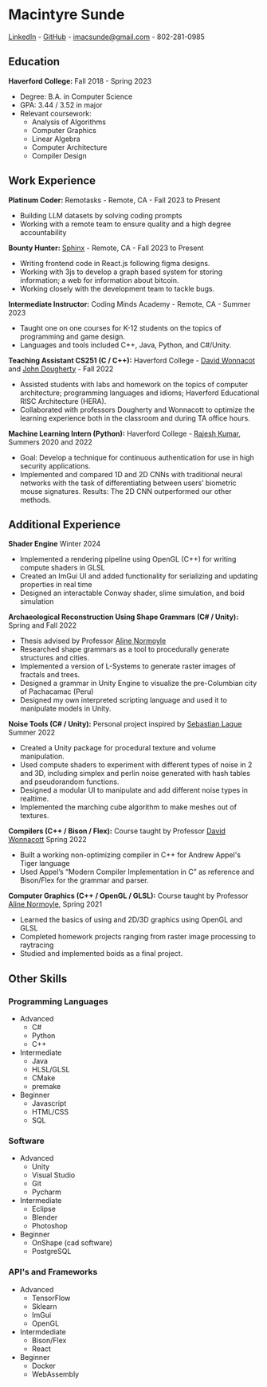 # Macintyre Sunde

[LinkedIn](https://www.linkedin.com/in/macintyre-sunde-82b13b1a6/) - [GitHub](https://github.com/msunde137) - imacsunde@gmail.com - 802-281-0985

## Education

**Haverford College:** Fall 2018 - Spring 2023
- Degree: B.A. in Computer Science 
- GPA: 3.44 / 3.52 in major
- Relevant coursework: 
	- Analysis of Algorithms
	- Computer Graphics
	- Linear Algebra
	- Computer Architecture
	- Compiler Design

## Work Experience

**Platinum Coder:** Remotasks - Remote, CA - Fall 2023 to Present
- Building LLM datasets by solving coding prompts
- Working with a remote team to ensure quality and a high degree accountability

**Bounty Hunter:** [Sphinx](https://sphinx.chat/) - Remote, CA - Fall 2023 to Present
- Writing frontend code in React.js following figma designs.
- Working with 3js to develop a graph based system for storing information; a web for information about bitcoin.
- Working closely with the development team to tackle bugs.

**Intermediate Instructor:** Coding Minds Academy - Remote, CA - Summer 2023
- Taught one on one courses for K-12 students on the topics of programming and game design.
- Languages and tools included C++, Java, Python, and C#/Unity.

**Teaching Assistant CS251 (C / C++):** Haverford College -  [David Wonnacot](https://www.haverford.edu/users/dwonnaco) and [John Dougherty](https://www.haverford.edu/users/jdougher) - Fall 2022
- Assisted students with labs and homework on the topics of computer architecture; programming languages and idioms; Haverford Educational RISC Architecture (HERA).
- Collaborated with professors Dougherty and Wonnacott to optimize the learning experience both in the classroom and during TA office hours.

**Machine Learning Intern (Python):** Haverford College - [Rajesh Kumar](https://www.linkedin.com/in/raj28sep/), Summers 2020 and 2022 
- Goal: Develop a technique for continuous authentication for use in high security applications.
- Implemented and compared 1D and 2D CNNs with traditional neural networks with the task of differentiating between users’ biometric mouse signatures. Results: The 2D CNN outperformed our other methods.

## Additional Experience

**Shader Engine** Winter 2024
- Implemented a rendering pipeline using OpenGL (C++) for writing compute shaders in GLSL
- Created an ImGui UI and added functionality for serializing and updating properties in real time
- Designed an interactable Conway shader, slime simulation, and boid simulation 


**Archaeological Reconstruction Using Shape Grammars (C# / Unity):** Spring and Fall 2022
- Thesis advised by Professor [Aline Normoyle](https://alinen.net/) 
- Researched shape grammars as a tool to procedurally generate structures and cities.
- Implemented a version of L-Systems to generate raster images of fractals and trees. 
- Designed a grammar in Unity Engine to visualize the pre-Columbian city of Pachacamac (Peru) 
- Designed my own interpreted scripting language and used it to manipulate models in Unity.

**Noise Tools (C# / Unity):** Personal project inspired by [Sebastian Lague](https://www.youtube.com/playlist?list=PLFt_AvWsXl0eBW2EiBtl_sxmDtSgZBxB3) Summer 2022
- Created a Unity package for procedural texture and volume manipulation.
- Used compute shaders to experiment with different types of noise in 2 and 3D, including simplex and perlin noise generated with hash tables and pseudorandom functions.
- Designed a modular UI to manipulate and add different noise types in realtime. 
- Implemented the marching cube algorithm to make meshes out of textures.

**Compilers (C++ / Bison / Flex):** Course taught by Professor [David Wonnacott](https://www.haverford.edu/users/dwonnaco) Spring 2022 
- Built a working non-optimizing compiler in C++ for Andrew Appel's Tiger language
- Used Appel’s “Modern Compiler Implementation in C” as reference and Bison/Flex for the grammar and parser.

**Computer Graphics (C++ / OpenGL / GLSL):** Course taught by Professor [Aline Normoyle](https://alinen.net/), Spring 2021
- Learned the basics of using and 2D/3D graphics using OpenGL and GLSL
- Completed homework projects ranging from raster image processing to raytracing 
- Studied and implemented boids as a final project.

## Other Skills 

### Programming Languages
- Advanced
	- C#
	- Python
	- C++
- Intermediate
	- Java
	- HLSL/GLSL
	- CMake
	- premake
- Beginner
	- Javascript
	- HTML/CSS
	- SQL

### Software
- Advanced
	- Unity
	- Visual Studio
	- Git
	- Pycharm 
- Intermediate
	- Eclipse
	- Blender
	- Photoshop 
- Beginner
	- OnShape (cad software)
	- PostgreSQL

### API's and Frameworks
- Advanced
	- TensorFlow
	- Sklearn
	- ImGui
	- OpenGL
- Intermdediate
	- Bison/Flex
	- React
- Beginner
	- Docker
	- WebAssembly
